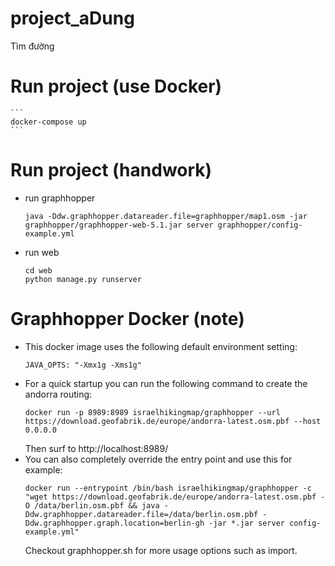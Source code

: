 # project_aDung
Tìm đường

# Run project (use Docker)
    ```
    docker-compose up
    ```

# Run project (handwork)
- run graphhopper
    ```
    java -Ddw.graphhopper.datareader.file=graphhopper/map1.osm -jar graphhopper/graphhopper-web-5.1.jar server graphhopper/config-example.yml
    ```
- run web
    ```
    cd web
    python manage.py runserver
    ```


# Graphhopper Docker (note)
- This docker image uses the following default environment setting:
    ```
    JAVA_OPTS: "-Xmx1g -Xms1g"
    ```
- For a quick startup you can run the following command to create the andorra routing:
    ```
    docker run -p 8989:8989 israelhikingmap/graphhopper --url https://download.geofabrik.de/europe/andorra-latest.osm.pbf --host 0.0.0.0
    ```
    Then surf to http://localhost:8989/
- You can also completely override the entry point and use this for example:
    ```
    docker run --entrypoint /bin/bash israelhikingmap/graphhopper -c "wget https://download.geofabrik.de/europe/andorra-latest.osm.pbf -O /data/berlin.osm.pbf && java -Ddw.graphhopper.datareader.file=/data/berlin.osm.pbf -Ddw.graphhopper.graph.location=berlin-gh -jar *.jar server config-example.yml"
    ```
    Checkout graphhopper.sh for more usage options such as import.